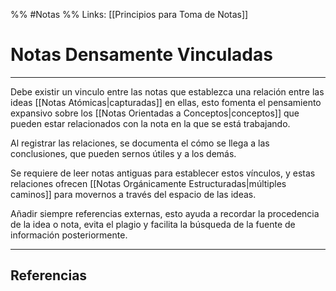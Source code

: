 %% #Notas %%
Links: [[Principios para Toma de Notas]]

# Notas Densamente Vinculadas
---

Debe existir un vinculo entre las notas que establezca una relación entre las ideas [[Notas Atómicas|capturadas]] en ellas, esto fomenta el pensamiento expansivo sobre los [[Notas Orientadas a Conceptos|conceptos]] que pueden estar relacionados con la nota en la que se está trabajando.

Al registrar las relaciones, se documenta el cómo se llega a las conclusiones, que pueden sernos útiles y a los demás.

Se requiere de leer notas antiguas para establecer estos vínculos, y estas relaciones ofrecen [[Notas Orgánicamente Estructuradas|múltiples caminos]] para movernos a través del espacio de las ideas.

Añadir siempre referencias externas, esto ayuda a recordar la procedencia de la idea o nota, evita el plagio y facilita la búsqueda de la fuente de información posteriormente.

---

## Referencias